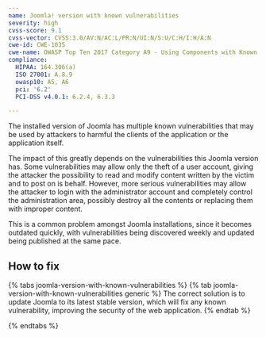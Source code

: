```yaml
---
name: Joomla! version with known vulnerabilities
severity: high
cvss-score: 9.1
cvss-vector: CVSS:3.0/AV:N/AC:L/PR:N/UI:N/S:U/C:H/I:H/A:N
cwe-id: CWE-1035
cwe-name: OWASP Top Ten 2017 Category A9 - Using Components with Known Vulnerabilities
compliance:
  HIPAA: 164.306(a)
  ISO 27001: A.8.9
  owasp10: A5, A6
  pci: '6.2'
  PCI-DSS v4.0.1: 6.2.4, 6.3.3

---            
```


The installed version of Joomla has multiple known vulnerabilities that may be used by attackers to harmful the clients of the application or the application itself.

The impact of this greatly depends on the vulnerabilities this Joomla version has. Some vulnerabilities may allow only the theft of a user account, giving the attacker the possibility to read and modify content written by the victim and to post on is behalf.
However, more serious vulnerabilities may allow the attacker to login with the administrator account and completely control the administration area, possibly destroy all the contents or replacing them with improper content.

This is a common problem amongst Joomla installations, since it becomes outdated quickly, with vulnerabilities being discovered weekly and updated being published at the same pace.

## How to fix

{% tabs joomla-version-with-known-vulnerabilities %}
{% tab joomla-version-with-known-vulnerabilities generic %}
The correct solution is to update Joomla to its latest stable version, which will fix any known vulnerability, improving the security of the web application.
{% endtab %}

{% endtabs %}
